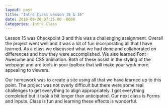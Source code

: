 ```yaml
---
layout: post
title: "Intro Class Lesson 15 & 16"
date: 2016-09-20 07:25:00 -0600
Categories: Intro Class
---
```


Lesson 15 was Checkpoint 3 and this was a challenging assignment.  Overall the project went well and it was a lot of fun incorporating all that I have learned.  As a class we discussed what we had done and collaborated on differences and how they were accomplished.  We also learned Font Awesome and CSS animation.  Both of these assist in the styling of the webpage and are tools in your toolbox that will make your work more appealing to viewers. 

Our homework was to create a site using all that we have learned up to this point.  The project was not overly difficult but there were some real challenges to get everything to align appropriately.  I got everything completed but it took a bit longer than anticipated.  Our next class is Forms and Inputs.  Class is fun and learning these effects is wonderful.
